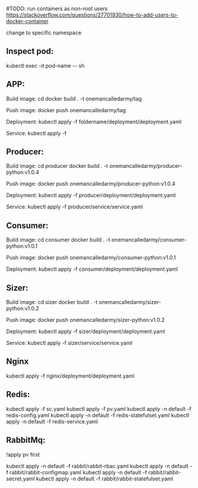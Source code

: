 #TODO:
run containers as non-root users
https://stackoverflow.com/questions/27701930/how-to-add-users-to-docker-container

change to specific namespace

Inspect pod:
---
kubectl exec -it pod-name -- sh

APP:
---
Build image:
cd
docker build . -t onemancalledarmy/tag

Push image:
docker push onemancalledarmy/tag

Deployment:
kubectl apply -f foldername/deployment/deployment.yaml

Service:
kubectl apply -f 

Producer:
---
Build image:
cd producer
docker build . -t onemancalledarmy/producer-python:v1.0.4

Push image:
docker push onemancalledarmy/producer-python:v1.0.4

Deployment:
kubectl apply -f producer/deployment/deployment.yaml

Service:
kubectl apply -f producer/service/service.yaml

Consumer:
---
Build image:
cd consumer
docker build . -t onemancalledarmy/consumer-python:v1.0.1

Push image:
docker push onemancalledarmy/consumer-python:v1.0.1

Deployment:
kubectl apply -f consumer/deployment/deployment.yaml

Sizer:
---
Build image:
cd sizer
docker build . -t onemancalledarmy/sizer-python:v1.0.2

Push image:
docker push onemancalledarmy/sizer-python:v1.0.2

Deployment:
kubectl apply -f sizer/deployment/deployment.yaml

Service:
kubectl apply -f sizer/service/service.yaml

Nginx
---
kubectl apply -f nginx/deployment/deployment.yaml

Redis:
---

kubectl apply -f sc.yaml
kubectl apply -f pv.yaml
kubectl apply -n default -f redis-config.yaml
kubectl apply -n default -f redis-statefulset.yaml
kubectl apply -n default -f redis-service.yaml

RabbitMq:
---
!apply pv first

kubectl apply -n default -f rabbit/rabbit-rbac.yaml
kubectl apply -n default -f rabbit/rabbit-configmap.yaml
kubectl apply -n default -f rabbit/rabbit-secret.yaml
kubectl apply -n default -f rabbit/rabbit-statefulset.yaml